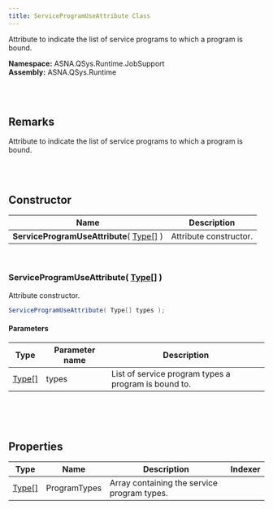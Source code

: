 ```yaml
---
title: ServiceProgramUseAttribute Class
---
```


Attribute to indicate the list of service programs to which a program is bound.

**Namespace:** ASNA.QSys.Runtime.JobSupport <br/>
**Assembly:** ASNA.QSys.Runtime

<br>
<br>

## Remarks

Attribute to indicate the list of service programs to which a program is bound.

[//]: # ($$TODO: Complete the Remarks section.)

<br>
<br>

## Constructor

| Name |  Description 
| --- | --- 
| **ServiceProgramUseAttribute**( [Type[]](https://docs.microsoft.com/en-us/dotnet/api/system.type) ) | Attribute constructor.

<br>

### ServiceProgramUseAttribute( [Type[]](https://docs.microsoft.com/en-us/dotnet/api/system.type) )

Attribute constructor.

```cs
ServiceProgramUseAttribute( Type[] types );
```

#### Parameters

| Type | Parameter name | Description
| --- | --- | ---
| [Type[]](https://docs.microsoft.com/en-us/dotnet/api/system.type) | types | List of service program types a program is bound to. 

<br>


<br>
<br>

## Properties

| Type | Name | Description | Indexer
| --- | --- | --- | --- 
| [Type[]](https://docs.microsoft.com/en-us/dotnet/api/system.type) | ProgramTypes | Array containing the service program types. | 

<br>
<br>

